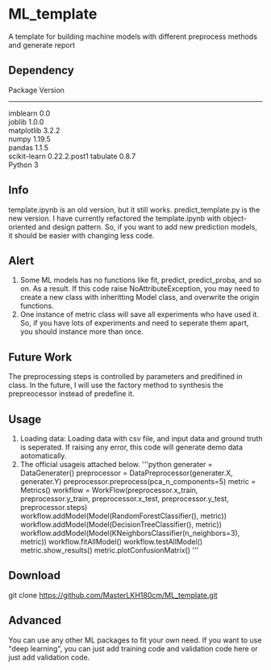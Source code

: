# ML_template
A template for building machine models with different preprocess methods and generate report
## Dependency
Package                       Version        
----------------------------- ---------------
imblearn                      0.0            
joblib                        1.0.0          
matplotlib                    3.2.2          
numpy                         1.19.5         
pandas                        1.1.5          
scikit-learn                  0.22.2.post1
tabulate                      0.8.7          
Python			                  3
## Info
template.ipynb is an old version, but it still works.
predict_template.py is the new version. I have currently refactored the template.ipynb with object-oriented and design pattern.
So, if you want to add new prediction models, it should be easier with changing less code.
## Alert
1. Some ML models has no functions like fit, predict, predict_proba, and so on. As a result. If this code raise NoAttributeException, 
you may need to create a new class with inheritting Model class, and overwrite the origin functions.
2. One instance of metric class will save all experiments who have used it. So, if you have lots of experiments and need to seperate
them apart, you should instance more than once.
## Future Work
The preprocessing steps is controlled by parameters and predifined in class. In the future, I will use the factory method to 
synthesis the prepreocessor instead of predefine it.
## Usage
1. Loading data: Loading data with csv file, and input data and ground truth is seperated. If raising any error, this code will generate demo data aotomatically.
2. The official usageis attached below.
'''python
generater = DataGenerater()
preprocessor = DataPreprocessor(generater.X, generater.Y)
preprocessor.preprocess(pca_n_components=5)
metric = Metrics()
workflow = WorkFlow(preprocessor.x_train, preprocessor.y_train, preprocessor.x_test, preprocessor.y_test, preprocessor.steps)
workflow.addModel(Model(RandomForestClassifier(), metric))
workflow.addModel(Model(DecisionTreeClassifier(), metric))
workflow.addModel(Model(KNeighborsClassifier(n_neighbors=3), metric))
workflow.fitAllModel()
workflow.testAllModel()
metric.show_results()
metric.plotConfusionMatrix()
'''
## Download
git clone https://github.com/MasterLKH180cm/ML_template.git
## Advanced
You can use any other ML packages to fit your own need.
If you want to use "deep learning", you can just add training code and validation code here or just add validation code.

